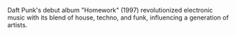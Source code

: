Daft Punk's debut album "Homework" (1997) revolutionized electronic music with its blend of house, techno, and funk, influencing a generation of artists.
